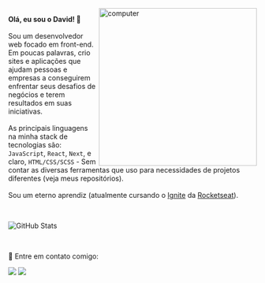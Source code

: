 <img src="https://raw.githubusercontent.com/MicaelliMedeiros/micaellimedeiros/master/image/computer-illustration.png" min-width="320px" max-width="320px" width="320px" align="right" alt="computer">

<p align="left">
  <strong>Olá, eu sou o David! 👋</strong>
  <br><br>
  Sou um desenvolvedor web focado em front-end. 
  <br>
  Em poucas palavras, crio sites e aplicações que ajudam pessoas e empresas a conseguirem enfrentar seus desafios de negócios e terem resultados em suas iniciativas.
  <br><br>
  As principais linguagens na minha stack de tecnologias são: <code>JavaScript</code>, <code>React</code>, <code>Next</code>, e claro, <code>HTML/CSS/SCSS</code> - Sem contar as diversas ferramentas que uso para necessidades de projetos diferentes (veja meus repositórios).
  <br><br>
  Sou um eterno aprendiz (atualmente cursando o <a href="https://lp.rocketseat.com.br/ignite">Ignite</a> da <a href="https://www.rocketseat.com.br/">Rocketseat</a>). 
</p>

<br>

![GitHub Stats](https://github-readme-stats.vercel.app/api?username=artagnandev&theme=jolly&show_icons=true)

<br>

<p align="left">
  💌 Entre em contato comigo:
</p>

<p align="left">
  <a href="mailto:davidartagnan619@gmail.com" alt="Gmail">
  <img src="https://img.shields.io/badge/-Gmail-FF0000?style=flat-square&labelColor=FF0000&logo=gmail&logoColor=white&link=LINK-DO-SEU-EMAIL" /></a>

  <a href="https://www.linkedin.com/in/david-artagnan/" alt="Linkedin">
  <img src="https://img.shields.io/badge/-Linkedin-0e76a8?style=flat-square&logo=Linkedin&logoColor=white&link=LINK-DO-SEU-LINKEDIN" /></a>
</p>  
